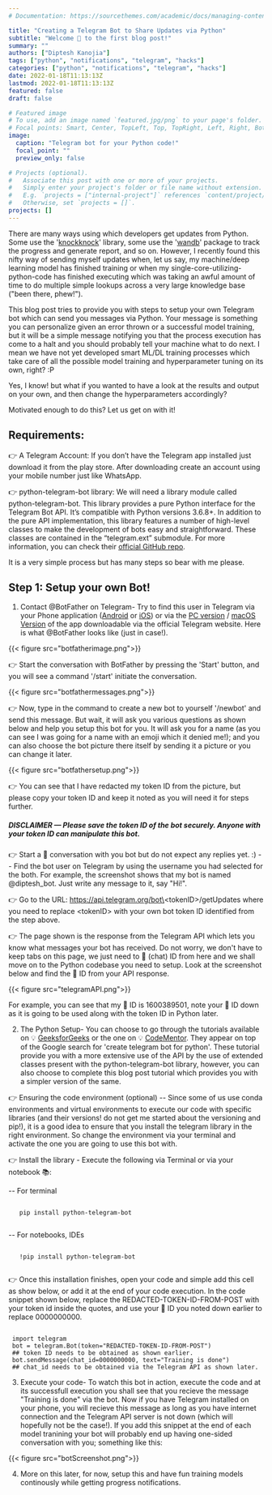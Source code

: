 ```yaml
---
# Documentation: https://sourcethemes.com/academic/docs/managing-content/

title: "Creating a Telegram Bot to Share Updates via Python"
subtitle: "Welcome 👋 to the first blog post!"
summary: ""
authors: ["Diptesh Kanojia"]
tags: ["python", "notifications", "telegram", "hacks"]
categories: ["python", "notifications", "telegram", "hacks"]
date: 2022-01-18T11:13:13Z
lastmod: 2022-01-18T11:13:13Z
featured: false
draft: false

# Featured image
# To use, add an image named `featured.jpg/png` to your page's folder.
# Focal points: Smart, Center, TopLeft, Top, TopRight, Left, Right, BottomLeft, Bottom, BottomRight.
image:
  caption: "Telegram bot for your Python code!"
  focal_point: ""
  preview_only: false

# Projects (optional).
#   Associate this post with one or more of your projects.
#   Simply enter your project's folder or file name without extension.
#   E.g. `projects = ["internal-project"]` references `content/project/deep-learning/index.md`.
#   Otherwise, set `projects = []`.
projects: []
---
```


There are many ways using which developers get updates from Python. Some use the '[knockknock](https://pypi.org/project/knockknock/)' library, some use the '[wandb](https://pypi.org/project/wandb/)' package to track the progress and generate report, and so on. However, I recently found this nifty way of sending myself updates when, let us say, my machine/deep learning model has finished training or when my single-core-utilizing-python-code has finished executing which was taking an awful amount of time to do multiple simple lookups across a very large knowledge base ("been there, phew!"). 

This blog post tries to provide you with steps to setup your own Telegram bot which can send you messages via Python. Your message is something you can personalize given an error thrown or a successful model training, but it will be a simple message notifying you that the process execution has come to a halt and you should probably tell your machine what to do next. I mean we have not yet developed smart ML/DL training processes which take care of all the possible model training and hyperparameter tuning on its own, right? :P 

Yes, I know! but what if you wanted to have a look at the results and output on your own, and then change the hyperparameters accordingly? 

Motivated enough to do this? Let us get on with it!

## Requirements:
 👉 A Telegram Account: If you don’t have the Telegram app installed just download it from the play store. After downloading create an account using your mobile number just like WhatsApp.

 👉 python-telegram-bot library: We will need a library module called python-telegram-bot. This library provides a pure Python interface for the Telegram Bot API. It’s compatible with Python versions 3.6.8+. In addition to the pure API implementation, this library features a number of high-level classes to make the development of bots easy and straightforward. These classes are contained in the “telegram.ext” submodule. For more information, you can check their [official GitHub repo](https://github.com/python-telegram-bot/python-telegram-bot).

It is a very simple process but has many steps so bear with me please. 

## Step 1: Setup your own Bot!

1. Contact @BotFather on Telegram- Try to find this user in Telegram via your Phone application ([Android](https://telegram.org/android) or [iOS](https://telegram.org/dl/ios)) or via the [PC version](https://desktop.telegram.org/) / [macOS Version](https://macos.telegram.org/) of the app downloadable via the official Telegram website. Here is what @BotFather looks like (just in case!).

{{< figure src="botfatherimage.png">}}

 👉 Start the conversation with BotFather by pressing the 'Start' button, and you will see a command '/start' initiate the conversation. 

{{< figure src="botfathermessages.png">}}

 👉 Now, type in the command to create a new bot to yourself '/newbot' and send this message. But wait, it will ask you various questions as shown below and help you setup this bot for you. It will ask you for a name (as you can see I was going for a name with an emoji which it denied me!); and you can also choose the bot picture there itself by sending it a picture or you can change it later.

{{< figure src="botfathersetup.png">}}

 👉 You can see that I have redacted my token ID from the picture, but please copy your token ID and keep it noted as you will need it for steps further. 
 
##### DISCLAIMER — Please save the token ID of the bot securely. Anyone with your token ID can manipulate this bot.
 
 👉 Start a 💬 conversation with you bot but do not expect any replies yet. :)
  -- Find the bot user on Telegram by using the username you had selected for the both. For example, the screenshot shows that my bot is named @diptesh_bot. Just write any message to it, say "Hi!".
  
 👉 Go to the URL: https://api.telegram.org/bot\<tokenID\>/getUpdates where you need to replace \<tokenID\> with your own bot token ID identified from the step above. 
 
 👉 The page shown is the response from the Telegram API which lets you know what messages your bot has received. Do not worry, we don't have to keep tabs on this page, we just need to 💬 (chat) ID from here and we shall move on to the Python codebase you need to setup. Look at the screenshot below and find the 💬 ID from your API response.
 
{{< figure src="telegramAPI.png">}}

For example, you can see that my 💬 ID is 1600389501, note your 💬 ID down as it is going to be used along with the token ID in Python later. 

2. The Python Setup- You can choose to go through the tutorials available on 💡 [GeeksforGeeks](https://www.geeksforgeeks.org/create-a-telegram-bot-using-python/) or the one on 💡 [CodeMentor](https://www.codementor.io/@karandeepbatra/part-1-how-to-create-a-telegram-bot-in-python-in-under-10-minutes-19yfdv4wrq). They appear on top of the Google search for 'create telegram bot for python'. These tutorial provide you with a more extensive use of the API by the use of extended classes present with the python-telegram-bot library, however, you can also choose to complete this blog post tutorial which provides you with a simpler version of the same. 

 👉 Ensuring the code environment (optional)
  -- Since some of us use conda environments and virtual environments to execute our code with specific libraries (and their versions! do not get me started about the versioning and pip!), it is a good idea to ensure that you install the telegram library in the right environment. So change the environment via your terminal and activate the one you are going to use this bot with. 
  
 👉 Install the library - Execute the following via Terminal or via your notebook 📚: 
 
  -- For terminal
  ```code 
  
     pip install python-telegram-bot
    
  ```
  -- For notebooks, IDEs
  ```code 
  
     !pip install python-telegram-bot
    
  ```
 👉 Once this installation finishes, open your code and simple add this cell as show below, or add it at the end of your code execution. In the code snippet shown below, replace the REDACTED-TOKEN-ID-FROM-POST with your token id inside the quotes, and use your 💬 ID you noted down earlier to replace 0000000000. 
  
```code

 import telegram
 bot = telegram.Bot(token="REDACTED-TOKEN-ID-FROM-POST") 
 ## token ID needs to be obtained as shown earlier.
 bot.sendMessage(chat_id=0000000000, text="Training is done") 
 ## chat_id needs to be obtained via the Telegram API as shown later.

```

3. Execute your code- To watch this bot in action, execute the code and at its successfull execution you shall see that you recieve the message "Training is done" via the bot. Now if you have Telegram installed on your phone, you will recieve this message as long as you have internet connection and the Telegram API server is not down (which will hopefully not be the case!). If you add this snippet at the end of each model tranining your bot will probably end up having one-sided conversation with you; something like this:

{{< figure src="botScreenshot.png">}}

4. More on this later, for now, setup this and have fun training models continously while getting progress notifications.

